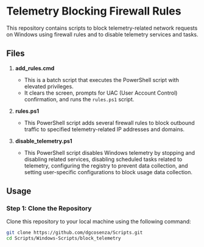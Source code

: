 # Telemetry Blocking Firewall Rules

This repository contains scripts to block telemetry-related network requests on Windows using firewall rules and to disable telemetry services and tasks.

## Files

1. **add_rules.cmd**
    - This is a batch script that executes the PowerShell script with elevated privileges.
    - It clears the screen, prompts for UAC (User Account Control) confirmation, and runs the `rules.ps1` script.

2. **rules.ps1**
    - This PowerShell script adds several firewall rules to block outbound traffic to specified telemetry-related IP addresses and domains.

3. **disable_telemetry.ps1**
    - This PowerShell script disables Windows telemetry by stopping and disabling related services, disabling scheduled tasks related to telemetry, configuring the registry to prevent data collection, and setting user-specific configurations to block usage data collection.

## Usage

### Step 1: Clone the Repository

Clone this repository to your local machine using the following command:

```bash
git clone https://github.com/dgcosenza/Scripts.git
cd Scripts/Windows-Scripts/block_telemetry

